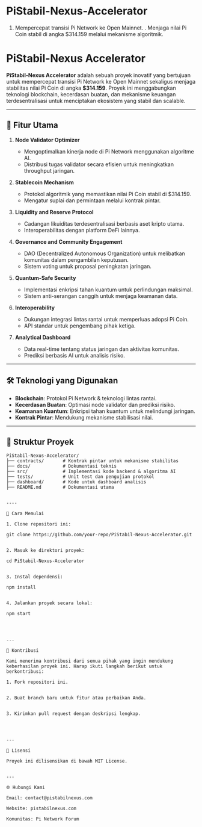 # PiStabil-Nexus-Accelerator
1. Mempercepat transisi Pi Network ke Open Mainnet.   . Menjaga nilai Pi Coin stabil di angka $314.159 melalui mekanisme algoritmik.

# PiStabil-Nexus Accelerator

**PiStabil-Nexus Accelerator** adalah sebuah proyek inovatif yang bertujuan untuk mempercepat transisi Pi Network ke Open Mainnet sekaligus menjaga stabilitas nilai Pi Coin di angka **$314.159**. Proyek ini menggabungkan teknologi blockchain, kecerdasan buatan, dan mekanisme keuangan terdesentralisasi untuk menciptakan ekosistem yang stabil dan scalable.

---

## 🚀 **Fitur Utama**

1. **Node Validator Optimizer**
   - Mengoptimalkan kinerja node di Pi Network menggunakan algoritme AI.
   - Distribusi tugas validator secara efisien untuk meningkatkan throughput jaringan.

2. **Stablecoin Mechanism**
   - Protokol algoritmik yang memastikan nilai Pi Coin stabil di $314.159.
   - Mengatur suplai dan permintaan melalui kontrak pintar.

3. **Liquidity and Reserve Protocol**
   - Cadangan likuiditas terdesentralisasi berbasis aset kripto utama.
   - Interoperabilitas dengan platform DeFi lainnya.

4. **Governance and Community Engagement**
   - DAO (Decentralized Autonomous Organization) untuk melibatkan komunitas dalam pengambilan keputusan.
   - Sistem voting untuk proposal peningkatan jaringan.

5. **Quantum-Safe Security**
   - Implementasi enkripsi tahan kuantum untuk perlindungan maksimal.
   - Sistem anti-serangan canggih untuk menjaga keamanan data.

6. **Interoperability**
   - Dukungan integrasi lintas rantai untuk memperluas adopsi Pi Coin.
   - API standar untuk pengembang pihak ketiga.

7. **Analytical Dashboard**
   - Data real-time tentang status jaringan dan aktivitas komunitas.
   - Prediksi berbasis AI untuk analisis risiko.

---

## 🛠 **Teknologi yang Digunakan**

- **Blockchain**: Protokol Pi Network & teknologi lintas rantai.
- **Kecerdasan Buatan**: Optimasi node validator dan prediksi risiko.
- **Keamanan Kuantum**: Enkripsi tahan kuantum untuk melindungi jaringan.
- **Kontrak Pintar**: Mendukung mekanisme stabilisasi nilai.

---

## 📂 **Struktur Proyek**

```plaintext
PiStabil-Nexus-Accelerator/
├── contracts/       # Kontrak pintar untuk mekanisme stabilitas
├── docs/            # Dokumentasi teknis
├── src/             # Implementasi kode backend & algoritma AI
├── tests/           # Unit test dan pengujian protokol
├── dashboard/       # Kode untuk dashboard analisis
├── README.md        # Dokumentasi utama


----

📖 Cara Memulai

1. Clone repositori ini:

git clone https://github.com/your-repo/PiStabil-Nexus-Accelerator.git


2. Masuk ke direktori proyek:

cd PiStabil-Nexus-Accelerator


3. Instal dependensi:

npm install


4. Jalankan proyek secara lokal:

npm start




---

🤝 Kontribusi

Kami menerima kontribusi dari semua pihak yang ingin mendukung keberhasilan proyek ini. Harap ikuti langkah berikut untuk berkontribusi:

1. Fork repositori ini.


2. Buat branch baru untuk fitur atau perbaikan Anda.


3. Kirimkan pull request dengan deskripsi lengkap.




---

📜 Lisensi

Proyek ini dilisensikan di bawah MIT License.


---

🌐 Hubungi Kami

Email: contact@pistabilnexus.com

Website: pistabilnexus.com

Komunitas: Pi Network Forum
